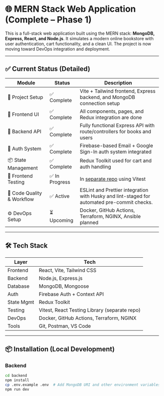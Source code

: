 # 🌐 MERN Stack Web Application (Complete – Phase 1)

This is a full-stack web application built using the MERN stack: **MongoDB, Express, React, and Node.js**. It simulates a modern online bookstore with user authentication, cart functionality, and a clean UI. The project is now moving toward DevOps integration and deployment.

---

## ✅ Current Status (Detailed)

| Module               | Status       | Description                                                                  |
|----------------------|--------------|------------------------------------------------------------------------------|
| 🎉 Project Setup      | ✅ Complete  | Vite + Tailwind frontend, Express backend, and MongoDB connection setup     |
| 🎨 Frontend UI        | ✅ Complete  | All components, pages, and Redux integration are done                        |
| 🔧 Backend API        | ✅ Complete  | Fully functional Express API with route/controllers for books and users     |
| 🔐 Auth System        | ✅ Complete  | Firebase-based Email + Google Sign-In auth system integrated                 |
| 📦 State Management   | ✅ Complete  | Redux Toolkit used for cart and auth handling                               |
| 🧪 Frontend Testing   | ✅ In Progress | In [separate repo](https://github.com/edwindominicjoseph/mern_bookstore_testing) using Vitest |
| 🧹 Code Quality & Workflow | ✅ Active     |  ESLint and Prettier integration with Husky and lint-staged for automated pre-commit checks.            |
| ⚙️ DevOps Setup       | ⏳ Upcoming  | Docker, GitHub Actions, Terraform, NGINX, Ansible planned                   |

---

## 🛠️ Tech Stack

| Layer       | Tech                                     |
|-------------|------------------------------------------|
| Frontend    | React, Vite, Tailwind CSS                |
| Backend     | Node.js, Express.js                      |
| Database    | MongoDB, Mongoose                        |
| Auth        | Firebase Auth + Context API              |
| State Mgmt  | Redux Toolkit                            |
| Testing     | Vitest, React Testing Library (separate repo) |
| DevOps      | Docker, GitHub Actions, Terraform, NGINX |
| Tools       | Git, Postman, VS Code                    |

---

## 📦 Installation (Local Development)

### Backend

```bash
cd backend
npm install
cp .env.example .env  # Add MongoDB URI and other environment variables
npm run dev
